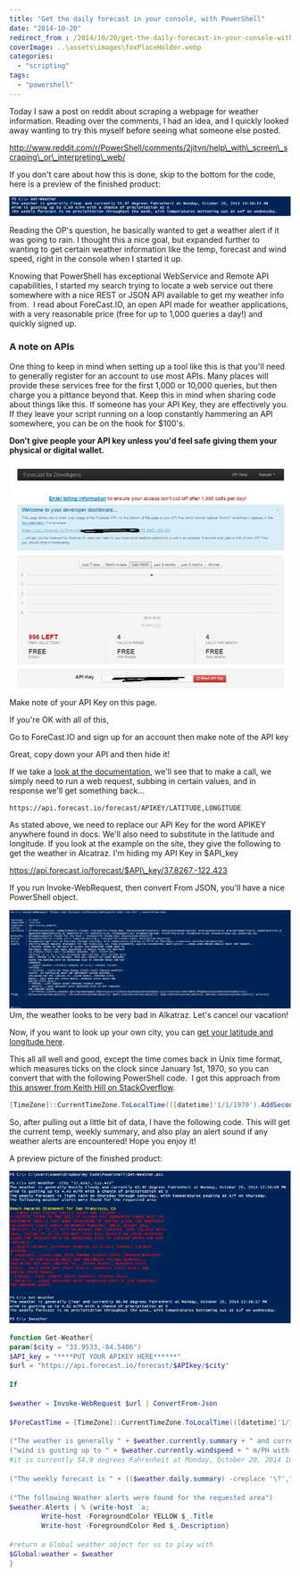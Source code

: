 ```yaml
---
title: "Get the daily forecast in your console, with PowerShell"
date: "2014-10-20"
redirect_from : /2014/10/20/get-the-daily-forecast-in-your-console-with-powershell
coverImage: ..\assets\images\foxPlaceHolder.webp
categories: 
  - "scripting"
tags: 
  - "powershell"
---
```


Today I saw a post on reddit about scraping a webpage for weather information. Reading over the comments, I had an idea, and I quickly looked away wanting to try this myself before seeing what someone else posted.

http://www.reddit.com/r/PowerShell/comments/2jitvn/help\_with\_screen\_scraping\_or\_interpreting\_web/

If you don't care about how this is done, skip to the bottom for the code, here is a preview of the finished product:

![](../assets/images/2014/10/images/weather_00.png) 

Reading the OP's question, he basically wanted to get a weather alert if it was going to rain. I thought this a nice goal, but expanded further to wanting to get certain weather information like the temp, forecast and wind speed, right in the console when I started it up.

Knowing that PowerShell has exceptional WebService and Remote API capabilities, I started my search trying to locate a web service out there somewhere with a nice REST or JSON API available to get my weather info from.  I read about ForeCast.IO, an open API made for weather applications, with a very reasonable price (free for up to 1,000 queries a day!) and quickly signed up.

### A note on APIs

One thing to keep in mind when setting up a tool like this is that you'll need to generally register for an account to use most APIs. Many places will provide these services free for the first 1,000 or 10,000 queries, but then charge you a pittance beyond that. Keep this in mind when sharing code about things like this. If someone has your API Key, they are effectively you. If they leave your script running on a loop constantly hammering an API somewhere, you can be on the hook for $100's.

**Don't give people your API key unless you'd feel safe giving them your physical or digital wallet.**

![weather_01](../assets/images/2014/10/images/weather_01.png?w=660) Make note of your API Key on this page.

If you're OK with all of this,

Go to ForeCast.IO and sign up for an account then make note of the API key

Great, copy down your API and then hide it!

If we take a [look at the documentation](https://developer.forecast.io/docs/v2#forecast_call), we'll see that to make a call, we simply need to run a web request, subbing in certain values, and in response we'll get something back…

```
https://api.forecast.io/forecast/APIKEY/LATITUDE,LONGITUDE
```

As stated above, we need to replace our API Key for the word APIKEY anywhere found in docs. We'll also need to substitute in the latitude and longitude. If you look at the example on the site, they give the following to get the weather in Alcatraz. I'm hiding my API Key in $API\_key

https://api.forecast.io/forecast/$API\_key/37.8267,-122.423

If you run Invoke-WebRequest, then convert From JSON, you'll have a nice PowerShell object.

![weather_02](../assets/images/2014/10/images/weather_02.png?w=660) Um, the weather looks to be very bad in Alkatraz. Let's cancel our vacation!

Now, if you want to look up your own city, you can [get your latitude and longitude here](http://developer.mapquest.com/web/tools/lat-long-finder).

This all all well and good, except the time comes back in Unix time format, which measures ticks on the clock since January 1st, 1970, so you can convert that with the following PowerShell code.  I got this approach from [this answer from Keith Hill on StackOverflow](http://stackoverflow.com/questions/5779244/im-looking-for-a-powershell-function-to-convert-unix-time-to-string).

```powershell
[TimeZone]::CurrentTimeZone.ToLocalTime(([datetime]'1/1/1970').AddSeconds($weather.currently.time)) 
```

So, after pulling out a little bit of data, I have the following code. This will get the current temp, weekly summary, and also play an alert sound if any weather alerts are encountered! Hope you enjoy it!

A preview picture of the finished product:

![weather_03](../assets/images/2014/10/images/weather_03.png?w=660)

```powershell
function Get-Weather{
param($city = "33.9533,-84.5406")
$API_key = "****PUT YOUR APIKEY HERE******"
$url = "https://api.forecast.io/forecast/$APIkey/$city"
 
If
 
$weather = Invoke-WebRequest $url | ConvertFrom-Json
 
$ForeCastTime = [TimeZone]::CurrentTimeZone.ToLocalTime(([datetime]'1/1/1970').AddSeconds($weather.currently.time))
 
("The weather is generally " + $weather.currently.summary + " and currently " + $weather.currently.temperature + " degrees Fahrenheit at " + $ForeCastTime.DateTime)
("wind is gusting up to " + $weather.currently.windspeed + " m/PH with a chance of precipitation at " +  $weather.currently.precipProbability)
#it is currently 54.9 degrees Fahrenheit at Monday, October 20, 2014 10:23:11 AM
 
("The weekly forecast is " + (($weather.daily.summary) -creplace '\?',"").ToLower())
 
("The following Weather alerts were found for the requested area")
$weather.Alerts | % {write-host `a;
        Write-host -ForegroundColor YELLOW $_.Title
        Write-host -ForegroundColor Red $_.Description}
 
#return a Global weather object for us to play with
$Global:weather = $weather
}

```
